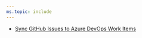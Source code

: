 ```yaml
---
ms.topic: include
---
```

    
- [Sync GitHub Issues to Azure DevOps Work Items](#sync-github-issues-to-azure-devops-work-items)
